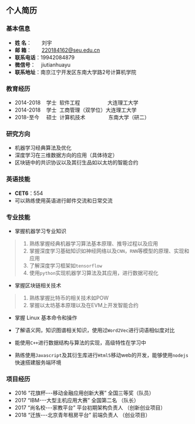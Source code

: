 ## 个人简历
### 基本信息
- **姓  名**：&nbsp;&nbsp;&nbsp;&nbsp;&nbsp;&nbsp;&nbsp;刘宇
- **邮  箱**：&nbsp;&nbsp;&nbsp;&nbsp;&nbsp;&nbsp;&nbsp;220184162@seu.edu.cn
- **联系电话**：19942084879
- **微信号**：&nbsp;&nbsp;&nbsp;&nbsp;jiutianhuayu
- **联系地址**：南京江宁开发区东南大学路2号计算机学院

### 教育经历
- 2014-2018  &nbsp;&nbsp;&nbsp;学士&nbsp;&nbsp;软件工程&nbsp;&nbsp;&nbsp;&nbsp;&nbsp;&nbsp;&nbsp;&nbsp;&nbsp;&nbsp;&nbsp;&nbsp;&nbsp;&nbsp;&nbsp;&nbsp;&nbsp;&nbsp;&nbsp;大连理工大学
- 2014-2018  &nbsp;&nbsp;&nbsp;学士&nbsp;&nbsp;工商管理（双学位）大连理工大学
- 2018-至今   &nbsp;&nbsp;&nbsp;&nbsp;硕士&nbsp;&nbsp;计算机技术&nbsp;&nbsp;&nbsp;&nbsp;&nbsp;&nbsp;&nbsp;&nbsp;&nbsp;&nbsp;&nbsp;&nbsp;&nbsp;&nbsp;&nbsp;&nbsp;东南大学（研二）

### 研究方向
- 机器学习经典算法及优化
- 深度学习在三维数据方向的应用（具体待定）
- 区块链中的共识协议以及其衍生品如以太坊的智能合约

### 英语技能
- **CET6**：554
- 可以熟练使用英语进行邮件交流和日常交流

### 专业技能
- 掌握机器学习专业知识
> 1. 熟练掌握经典机器学习算法基本原理、推导过程以及应用
> 2. 掌握深度学习基础知识如神经网络以及`CNN`，`RNN`等模型的原理、实现和应用
> 3. 了解深度学习框架如`tensorflow`
> 4. 使用`python`实现机器学习算法及其应用，进行数据可视化

- 掌握区块链相关技术
> 1. 熟练掌握比特币的相关技术如POW
> 2. 掌握以太坊基本原理以及在EVM上开发智能合约
- 掌握 Linux 基本命令和操作

- 了解语义网，知识图谱相关知识，使用过`Word2Vec`进行词语相似度对比
- 能使用`C++`进行数据结构与算法的实现，高级特性在学习中
- 熟练使用`Javascript`及其衍生库进行`Html5`移动web的开发，能够使用`nodejs`快速搭建服务端环境

### 项目经历
- 2016 “花旗杯---移动金融应用创新大赛” 全国三等奖（队员）
- 2017 “IBM---大型主机应用大赛” 全国第二名 （队长）
- 2017 “尚名校---家教平台” 平台初期架构负责人 （创新创业项目）
- 2018 “迁族---北京青年租房平台” 前端负责人 （创业项目）

